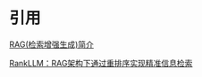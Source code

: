 # 引用

[RAG(检索增强生成)简介](./files/rag_intro.html)

[RankLLM：RAG架构下通过重排序实现精准信息检索](./files/rllm_intro.html)
